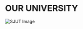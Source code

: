 <!DOCTYPE html>
<html lang="en">
<head>
    <meta charset="UTF-8">
    <meta name="viewport" content="width=device-width, initial-scale=1.0">
    <title>Display Image</title>
</head>
<body>
    <h1>OUR UNIVERSITY</h1>
    <img src="https://www.sjut.ac.tz/images/advert-gallery/IMG-20240906-WA0044.jpg" alt="SJUT Image">
</body>
</html>
